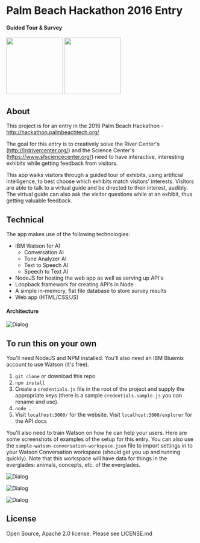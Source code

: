 # Palm Beach Hackathon 2016 Entry

#### Guided Tour & Survey

<img src="info/home.png" width="150"> <img src="info/detail.png" width="150">

## About
This project is for an entry in the 2016 Palm Beach Hackathon - http://hackathon.palmbeachtech.org/

The goal for this entry is to creatively solve the River Center's (http://lrdrivercenter.org/) and the
Science Center's (https://www.sfsciencecenter.org/) need to have interactive, interesting exhibits while
getting feedback from visitors.

This app walks visitors through a guided tour of exhibits, using artificial intelligence, to best
choose which exhibits match visitors' interests.  Visitors are able to talk to a virtual guide and
be directed to their interest, audibly.  The virtual guide can also ask the visitor questions while
at an exhibit, thus getting valuable feedback.

## Technical
The app makes use of the following technologies:

-  IBM Watson for AI
	- Conversation AI
	- Tone Analyzer AI
	- Text to Speech AI
	- Speech to Text AI
- NodeJS for hosting the web app as well as serving up API's
- Loopback framework for creating API's in Node
- A simple in-memory, flat file database to store survey results
- Web app (HTML/CSS/JS)

#### Architecture

![Dialog](info/architecture.png)

## To run this on your own
You'll need NodeJS and NPM installed.  You'll also need an IBM Bluemix account to use Watson (it's free).

1.  `git clone` or download this repo
2.  `npm install`
3.  Create a `credentials.js` file in the root of the project and supply the appropriate keys (there is a sample `credentials.sample.js` you can rename and use).
4.  `node .`
5.  Visit `localhost:3000/` for the website.  Visit `localhost:3000/explorer` for the API docs

You'll also need to train Watson on how he can help your users.  Here are some screenshots of examples
of the setup for this entry.  You can also use the `sample-watson-conversation-workspace.json` file to import
settings in to your Watson Conversation workspace (should get you up and running quickly).  Note that this workspace
 will have data for things in the everglades: animals, concepts, etc. of the everglades.

![Dialog](info/interests.png)

![Dialog](info/entities.png)

![Dialog](info/dialog.png)

## License

Open Source, Apache 2.0 license.  Please see LICENSE.md
